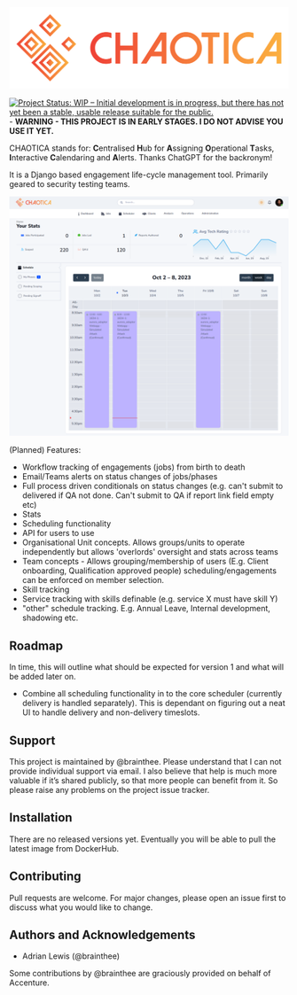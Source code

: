 <p align="center"> <img src="https://raw.githubusercontent.com/brainthee/CHAOTICA/main/media/Logo%20Files/For%20Web/png/Color%20logo%20-%20no%20background.png"/></p>

[![Project Status: WIP – Initial development is in progress, but there has not yet been a stable, usable release suitable for the public.](https://www.repostatus.org/badges/latest/wip.svg)](https://www.repostatus.org/#wip) - **WARNING - THIS PROJECT IS IN EARLY STAGES. I DO NOT ADVISE YOU USE IT YET.**

CHAOTICA stands for: **C**entralised **H**ub for **A**ssigning **O**perational **T**asks, **I**nteractive **C**alendaring and **A**lerts. Thanks ChatGPT for the backronym!

It is a Django based engagement life-cycle management tool. Primarily geared to security testing teams.

![CHAOTICA Dashboard](media/screenshots/dashboard.png "Dashboard")

(Planned) Features:

- Workflow tracking of engagements (jobs) from birth to death
- Email/Teams alerts on status changes of jobs/phases
- Full process driven conditionals on status changes (e.g. can't submit to delivered if QA not done. Can't submit to QA if report link field empty etc)
- Stats
- Scheduling functionality
- API for users to use
- Organisational Unit concepts. Allows groups/units to operate independently but allows 'overlords' oversight and stats across teams
- Team concepts - Allows grouping/membership of users (E.g. Client onboarding, Qualification approved people) scheduling/engagements can be enforced on member selection. 
- Skill tracking
- Service tracking with skills definable (e.g. service X must have skill Y)
- "other" schedule tracking. E.g. Annual Leave, Internal development, shadowing etc.

## Roadmap

In time, this will outline what should be expected for version 1 and what will be added later on.

- Combine all scheduling functionality in to the core scheduler (currently delivery is handled separately). This is dependant on figuring out a neat UI to handle delivery and non-delivery timeslots.

## Support

This project is maintained by @brainthee. Please understand that I can not provide individual support via email. I also believe that help is much more valuable if it’s shared publicly, so that more people can benefit from it. So please raise any problems on the project issue tracker.

## Installation

There are no released versions yet. Eventually you will be able to pull the latest image from DockerHub.

## Contributing

Pull requests are welcome. For major changes, please open an issue first to discuss what you would like to change.

## Authors and Acknowledgements

* Adrian Lewis (@brainthee)

Some contributions by @brainthee are graciously provided on behalf of Accenture.
